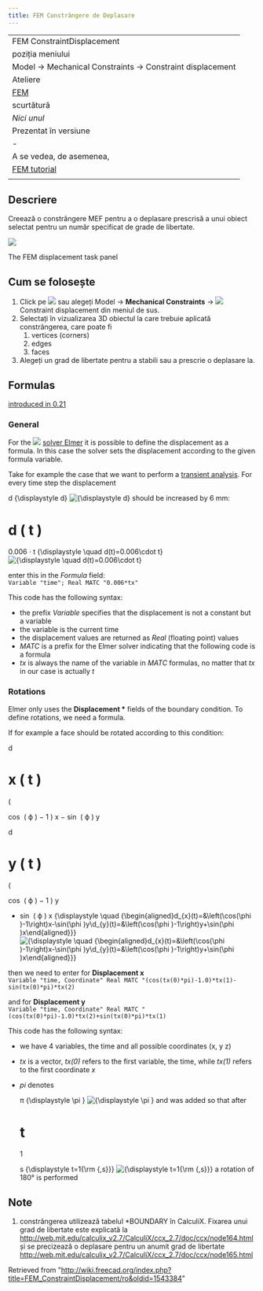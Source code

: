 ```yaml
---
title: FEM Constrângere de Deplasare
---
```


|                                                          |
| -------------------------------------------------------- |
| FEM ConstraintDisplacement                               |
| poziția meniului                                         |
| Model → Mechanical Constraints → Constraint displacement |
| Ateliere                                                 |
| [FEM](/FEM_Workbench/ro "FEM Workbench/ro")              |
| scurtătură                                               |
| _Nici unul_                                              |
| Prezentat în versiune                                    |
| -                                                        |
| A se vedea, de asemenea,                                 |
| [FEM tutorial](/FEM_tutorial/ro "FEM tutorial/ro")       |
|                                                          |

## Descriere

Creează o constrângere MEF pentru a o deplasare prescrisă a unui obiect selectat pentru un număr specificat de grade de libertate.

![](/images/FEM_Displacement_dialog.PNG)

The FEM displacement task panel

## Cum se folosește

1. Click pe ![](/images/FEM_ConstraintDisplacement.png) sau alegeți Model → **Mechanical Constraints** → ![](/images/FEM_ConstraintDisplacement.png) Constraint displacement din meniul de sus.
2. Selectați în vizualizarea 3D obiectul la care trebuie aplicată constrângerea, care poate fi
   1. vertices (corners)
   2. edges
   3. faces
3. Alegeți un grad de libertate pentru a stabili sau a prescrie o deplasare la.

## Formulas

[introduced in 0.21](/Release_notes_0.21 "Release notes 0.21")

### General

For the ![](/images/FEM_SolverElmer.svg) [solver Elmer](/FEM_SolverElmer "FEM SolverElmer") it is possible to define the displacement as a formula. In this case the solver sets the displacement according to the given formula variable.

Take for example the case that we want to perform a [transient analysis](</FEM_SolverElmer_SolverSettings#Timestepping_(transient_analyses)> "FEM SolverElmer SolverSettings"). For every time step the displacement

d
{\displaystyle d}
![{\displaystyle d}](https://wikimedia.org/api/rest_v1/media/math/render/svg/e85ff03cbe0c7341af6b982e47e9f90d235c66ab) should be increased by 6 mm:

d
(
t
)
=
0.006
⋅
t
{\displaystyle \quad d(t)=0.006\cdot t}
![{\displaystyle \quad d(t)=0.006\cdot t}](https://wikimedia.org/api/rest_v1/media/math/render/svg/7bcc928138e413f95a9a6672978e22268e4f2ba1)

enter this in the _Formula_ field:  
 `Variable "time"; Real MATC "0.006*tx"`

This code has the following syntax:

- the prefix _Variable_ specifies that the displacement is not a constant but a variable
- the variable is the current time
- the displacement values are returned as _Real_ (floating point) values
- _MATC_ is a prefix for the Elmer solver indicating that the following code is a formula
- _tx_ is always the name of the variable in _MATC_ formulas, no matter that _tx_ in our case is actually _t_

### Rotations

Elmer only uses the **Displacement \*** fields of the boundary condition. To define rotations, we need a formula.

If for example a face should be rotated according to this condition:

d

x
(
t
)
=

(

cos
⁡
(
ϕ
)
−
1
)
x
−
sin
⁡
(
ϕ
)
y

d

y
(
t
)
=

(

cos
⁡
(
ϕ
)
−
1
)
y

- sin
  ⁡
  (
  ϕ
  )
  x
  {\displaystyle \quad {\begin{aligned}d\_{x}(t)=&\left(\cos(\phi )-1\right)x-\sin(\phi )y\\d\_{y}(t)=&\left(\cos(\phi )-1\right)y+\sin(\phi )x\end{aligned}}}
  ![{\displaystyle \quad {\begin{aligned}d_{x}(t)=&\left(\cos(\phi )-1\right)x-\sin(\phi )y\d_{y}(t)=&\left(\cos(\phi )-1\right)y+\sin(\phi )x\end{aligned}}}](https://wikimedia.org/api/rest_v1/media/math/render/svg/a56fb2507459d63a0a5373a81fa64998c216e359)

then we need to enter for **Displacement x**  
 `Variable "time, Coordinate"
Real MATC "(cos(tx(0)*pi)-1.0)*tx(1)-sin(tx(0)*pi)*tx(2)`

and for **Displacement y**  
 `Variable "time, Coordinate"
Real MATC "(cos(tx(0)*pi)-1.0)*tx(2)+sin(tx(0)*pi)*tx(1)`

This code has the following syntax:

- we have 4 variables, the time and all possible coordinates (x, y z)
- _tx_ is a vector, _tx(0)_ refers to the first variable, the time, while _tx(1)_ refers to the first coordinate _x_
- _pi_ denotes

  π
  {\displaystyle \pi }
  ![{\displaystyle \pi }](https://wikimedia.org/api/rest_v1/media/math/render/svg/9be4ba0bb8df3af72e90a0535fabcc17431e540a) and was added so that after

  # t

  1

  s
  {\displaystyle t=1{\rm {\,s}}}
  ![{\displaystyle t=1{\rm {,s}}}](https://wikimedia.org/api/rest_v1/media/math/render/svg/af783ab669111b914a4a9d4b74e448bfbbb27b9c) a rotation of 180° is performed

## Note

1. constrângerea utilizează tabelul \*BOUNDARY în CalculiX. Fixarea unui grad de libertate este explicată la <http://web.mit.edu/calculix_v2.7/CalculiX/ccx_2.7/doc/ccx/node164.html> și se precizează o deplasare pentru un anumit grad de libertate <http://web.mit.edu/calculix_v2.7/CalculiX/ccx_2.7/doc/ccx/node165.html>

Retrieved from "<http://wiki.freecad.org/index.php?title=FEM_ConstraintDisplacement/ro&oldid=1543384>"
